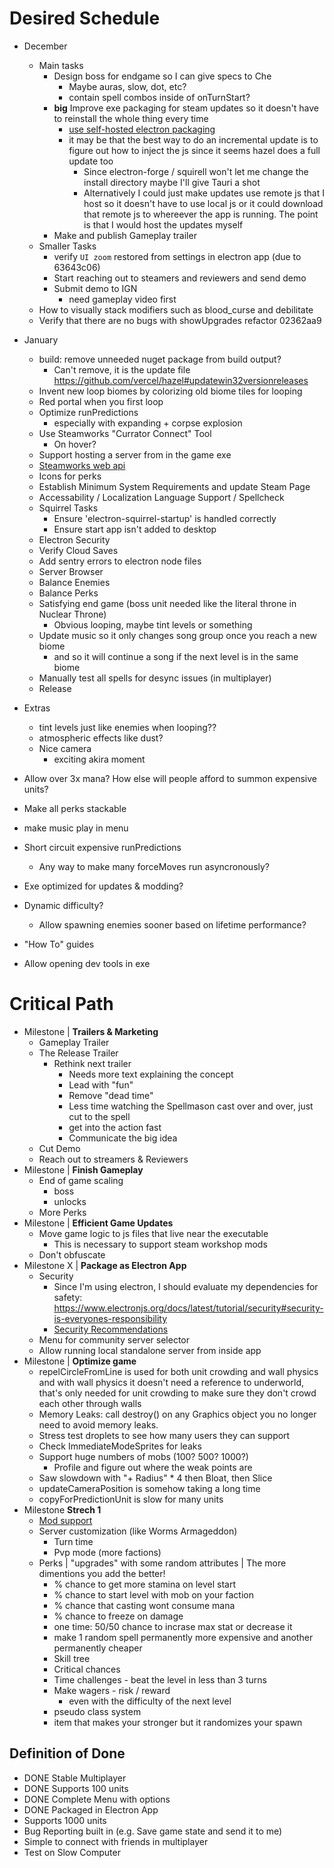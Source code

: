 # Desired Schedule
- December
    - Main tasks
        - Design boss for endgame so I can give specs to Che
            - Maybe auras, slow, dot, etc?
            - contain spell combos inside of onTurnStart?
        - **big** Improve exe packaging for steam updates so it doesn't have to reinstall the whole thing every time
            - [use self-hosted electron packaging](https://github.com/vercel/hazel)
            - it may be that the best way to do an incremental update is to figure out how to inject the js since it seems hazel does a full update too
                - Since electron-forge / squirell won't let me change the install directory maybe I'll give Tauri a shot
                - Alternatively I could just make updates use remote js that I host so it doesn't have to use local js or it could download that remote js to whereever the app is running.  The point is that I would host the updates myself
        - Make and publish Gameplay trailer
    - Smaller Tasks
        - verify `UI zoom` restored from settings in electron app (due to 63643c06)
        - Start reaching out to steamers and reviewers and send demo
        - Submit demo to IGN
            - need gameplay video first
    - How to visually stack modifiers such as blood_curse and debilitate
    - Verify that there are no bugs with showUpgrades refactor 02362aa9
- January
    - build: remove unneeded nuget package from build output?
        - Can't remove, it is the update file https://github.com/vercel/hazel#updatewin32versionreleases
    - Invent new loop biomes by colorizing old biome tiles for looping
    - Red portal when you first loop
    - Optimize runPredictions
        - especially with expanding + corpse explosion
    - Use Steamworks "Currator Connect" Tool
        - On hover?
    - Support hosting a server from in the game exe
    - [Steamworks web api](https://partner.steamgames.com/doc/webapi_overview)
    - Icons for perks
    - Establish Minimum System Requirements and update Steam Page
    - Accessability / Localization Language Support / Spellcheck
    - Squirrel Tasks
        - Ensure 'electron-squirrel-startup' is handled correctly
        - Ensure start app isn't added to desktop
    - Electron Security
    - Verify Cloud Saves
    - Add sentry errors to electron node files
    - Server Browser
    - Balance Enemies
    - Balance Perks
    - Satisfying end game (boss unit needed like the literal throne in Nuclear Throne)
        - Obvious looping, maybe tint levels or something
    - Update music so it only changes song group once you reach a new biome
        - and so it will continue a song if the next level is in the same biome
    - Manually test all spells for desync issues (in multiplayer)
    - Release
- Extras
    - tint levels just like enemies when looping??
    - atmospheric effects like dust?
    - Nice camera
        - exciting akira moment

- Allow over 3x mana? How else will people afford to summon expensive units?
- Make all perks stackable
- make music play in menu
    
- Short circuit expensive runPredictions
    - Any way to make many forceMoves run asyncronously?
- Exe optimized for updates & modding?
- Dynamic difficulty?
    - Allow spawning enemies sooner based on lifetime performance?
- "How To" guides
- Allow opening dev tools in exe
# Critical Path
- Milestone | **Trailers & Marketing**
    - Gameplay Trailer
    - The Release Trailer
        - Rethink next trailer
            - Needs more text explaining the concept
            - Lead with "fun"
            - Remove "dead time"
            - Less time watching the Spellmason cast over and over, just cut to the spell
            - get into the action fast
            - Communicate the big idea
    - Cut Demo
    - Reach out to streamers & Reviewers
- Milestone | **Finish Gameplay**
    - End of game scaling
        - boss
        - unlocks
    - More Perks
- Milestone | **Efficient Game Updates**
    - Move game logic to js files that live near the executable
        - This is necessary to support steam workshop mods
    - Don't obfuscate
- Milestone X | **Package as Electron App**
    - Security
        - Since I'm using electron, I should evaluate my dependencies for safety: https://www.electronjs.org/docs/latest/tutorial/security#security-is-everyones-responsibility
        - [Security Recommendations](https://www.electronjs.org/docs/latest/tutorial/security#checklist-security-recommendations)
    - Menu for community server selector
    - Allow running local standalone server from inside app
- Milestone | **Optimize game**
    - repelCircleFromLine is used for both unit crowding and wall physics and with wall physics it doesn't need a reference to underworld, that's only needed for unit crowding to make sure they don't crowd each other through walls
    - Memory Leaks: call destroy() on any Graphics object you no longer need to avoid memory leaks.
    - Stress test droplets to see how many users they can support
    - Check ImmediateModeSprites for leaks
    - Support huge numbers of mobs (100? 500? 1000?)
        - Profile and figure out where the weak points are
    - Saw slowdown with "+ Radius" * 4 then Bloat, then Slice
    - updateCameraPosition is somehow taking a long time
    - copyForPredictionUnit is slow for many units
- Milestone **Strech 1**
    - [Mod support](https://partner.steamgames.com/doc/features/workshop)
    - Server customization (like Worms Armageddon)
        - Turn time
        - Pvp mode (more factions)
    - Perks | "upgrades" with some random attributes | The more dimentions you add the better!
        - % chance to get more stamina on level start
        - % chance to start level with mob on your faction
        - % chance that casting wont consume mana
        - % chance to freeze on damage
        - one time: 50/50 chance to incrase max stat or decrease it
        - make 1 random spell permanently more expensive and another permanently cheaper
        - Skill tree
        - Critical chances
        - Time challenges - beat the level in less than 3 turns
        - Make wagers - risk / reward
            - even with the difficulty of the next level
        - pseudo class system
        - item that makes your stronger but it randomizes your spawn

## Definition of Done
- DONE Stable Multiplayer
- DONE Supports 100 units
- DONE Complete Menu with options
- DONE Packaged in Electron App
- Supports 1000 units
- Bug Reporting built in (e.g. Save game state and send it to me)
- Simple to connect with friends in multiplayer
- Test on Slow Computer